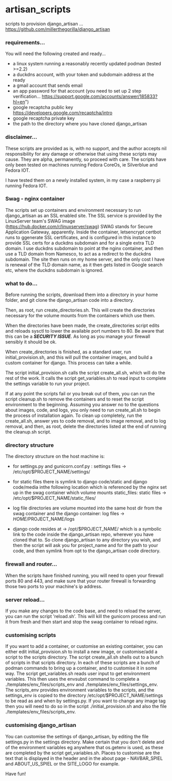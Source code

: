# artisan_scripts
scripts to provision django_artisan ... https://github.com/millerthegorilla/django_artisan

### requirements...

You will need the following created and ready...
* a linux system running a reasonably recently updated podman (tested >=2.2)
* a duckdns account, with your token and subdomain address at the ready
* a gmail account that sends email
* an app password for that account (you need to set up 2 step verification... https://support.google.com/accounts/answer/185833?hl=en")
* google recaptcha public key   https://developers.google.com/recaptcha/intro
* google recaptcha private key
* the path to the directory where you have cloned django_artisan

### disclaimer...

These scripts are provided as is, with no support, and the author accepts nil responsibility for any damage or otherwise that using these scripts may cause.  They are alpha, permanently, so proceed with care.  The scripts have only been tested on machines running Fedora CoreOs, ie Silverblue and Fedora IOT.

I have tested them on a newly installed system, in my case a raspberry pi running Fedora IOT.

### Swag - nginx container

The scripts set up containers and environment necessary to run django_artisan as an SSL enabled site.  The SSL service is provided by the LinuxServer team's SWAG image (https://hub.docker.com/r/linuxserver/swag) SWAG stands for Secure Application Gateway, apparently.  Inside the container, letsencrypt certbot runs to ggenerate SSL certificates, and is configured in this instance to provide SSL certs for a duckdns subdomain and for a single extra TLD domain.  I use duckdns subdomain to point at the nginx container, and then use a TLD domain from Namesco, to act as a redirect to the duckdns subdomain.  The site then runs on my home server, and the only cost I have is renewal of the TLD domain name, as it then gets listed in Google search etc, where the duckdns subdomain is ignored.

### what to do...

Before running the scripts, download them into a directory in your home folder, and git clone the django_artisan code into a directory.

Then, as root, run create_directories.sh.  This will create the directories necessary for the volume mounts from the containers which use them.

When the directories have been made, the create_directories script edits and reloads sysctl to lower the available port numbers to 80.  Be aware that this can be a ***SECURITY ISSUE***.  As long as you manage your firewall sensibly it should be ok.

When create_directories is finished, as a standard user, run initial_provision.sh, and this will pull the container images, and build a custom container for django.  This process can take a while.

The script initial_provision.sh calls the script create_all.sh, which will do the rest of the work.  It calls the script get_variables.sh to read input to complete the settings variable to run your project.

If at any point the scripts fail or you break out of them, you can run the script cleanup.sh to remove the containers and to reset the script environment to the beginning.
Assuming you answer no to the questions about images, code, and logs, you only need to run create_all.sh to begin the process of installation again.
To clean up completely, run the create_all.sh, answer yes to code removal, and to image removal, and to log removal, and then, as root, delete the directories listed at the end of running the cleanup.sh script.

### directory structure 

The directory structure on the host machine is:

* for settings.py and gunicorn.conf.py :
    settings files -> /etc/opt/$PROJECT_NAME/settings/
* for static files there is symlink to django code/static and django code/media inthe following location which is referenced by the nginx set up in the swag container which volume mounts static_files:
    static files -> /etc/opt/$PROJECT_NAME/static_files/
    
* log file directories are volume mounted into the same host dir from the swag container and the django container:
    log files -> $HOME/$PROJECT_NAME/logs

* django code resides at -> /opt/$PROJECT_NAME/ which is a symbolic link to the code inside the django_artisan repo, wherever you have cloned that to.  So clone django_artisan to any directory you wish, and then the script will ask you for project_name and for the path to your code, and then symlink from opt to the django_artisan code directory.

### firewall and router...

When the scripts have finished running, you will need to open your firewall ports 80 and 443, and make sure that your router firewall is forwarding those two ports to your machine's ip address.

### server reload...

If you make any changes to the code base, and need to reload the server, you can run the script 'reload.sh'.  This will kill the gunicorn process and run it from fresh and then start and stop the swag container to reload nginx.

### customising scripts

If you want to add a container, or customise an existing container, you can either edit initial_provision.sh to install a new image, or customise/add a script to the scripts directory.
The script create_all.sh shells out to a bunch of scripts in that scripts directory.  In each of these scripts are a bunch of podman commands to bring up a container, and to customise it in some way.
The script get_variables.sh reads user input to get environment variables.  This then uses the envsubst command to complete a ./templates/env_files/scripts_env and ./templates/env_files/settings_env.
The scripts_env provides environment variables to the scripts, and the settings_env is copied to the directory /etc/opt/$PROJECT_NAME/settings to be read as and when by settings.py.
If you want to change any image tag then you will need to do so in the script ./initial_provision.sh and also the file ./templates/env_files/scripts_env.

### customising django_artisan

You can customise the settings of django_artisan, by editing the file settings.py in the settings directory.  Make certain that you don't delete and of the environment variables eg anywhere that os.getenv is used, as these are completed by the script get_variables.sh.   Places to customise are the text that is displayed in the header and in the about page - NAVBAR_SPIEL and ABOUT_US_SPIEL or the SITE_LOGO for example.

Have fun!
